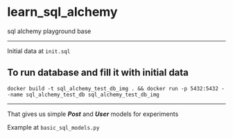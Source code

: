 # learn_sql_alchemy
sql alchemy playground base

---

Initial data at `init.sql`

## To run database and fill it with initial data
```shell
docker build -t sql_alchemy_test_db_img . && docker run -p 5432:5432 --name sql_alchemy_test_db sql_alchemy_test_db_img 
```
---
That gives us simple **_Post_** and **_User_** models for experiments

Example at `basic_sql_models.py`